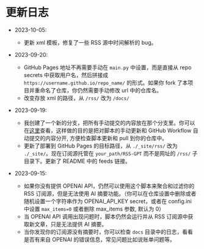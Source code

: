 # 更新日志
- 2023-10-05:
  - 更新 xml 模板，修复了一些 RSS 源中时间解析的 bug。

- 2023-09-20:
  - GitHub Pages 地址不再需要手动在 `main.py` 中设置，而是直接从 repo secrets 中获取用户名，然后拼接成 `https://username.github.io/repo_name/` 的形式。如果你 fork 了本项目并重命名了仓库，你仍然需要手动修改 url 中的仓库名。
  - 改变存放 xml 的路径，从 `/rss/` 改为 `/docs/`

- 2023-09-19:
  - 我创建了一个新的分支，把所有手动提交的内容放在那个分支里。你可以在[这里](https://github.com/yinan-c/RSS-GPT/tree/dev)查看，这样做的目的是把对脚本的手动更新和 GitHub Workflow 自动提交的内容分开, 方便检查脚本更新和 pull 到你的仓库中。
  - 更新了部署到 GitHub Pages 的目标路径，从 `./_site/rss/` 改为 `./_site/`。现在订阅源托管在 `your_path/RSS-GPT` 而不是网址的 `/rss/` 子目录下。更新了 README 中的 feeds 链接。

- 2023-09-15:
  - 如果你没有提供 OPENAI API，仍然可以使用这个脚本来聚合和过滤你的 RSS 订阅源，但是无法使用 AI 摘要功能。（你可以在仓库设置中删除或者随机设置一个字符串作为 OPENAI_API_KEY secret，或者在 config.ini 中设置 `max_items=0` 或者删除 max_items 参数, 默认为 0）
  - 当 OPENAI API 调用出现问题时，脚本仍然会运行并从 RSS 订阅源中获取新文章，只是无法提供 AI 摘要。
  - 当你发现你的订阅源没有摘要时，你可以检查 `docs` 目录中的日志，看看是否有来自 OPENAI 的错误信息，常见问题比如说账单问题等。
